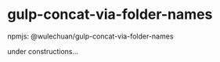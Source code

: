 # gulp-concat-via-folder-names
npmjs: @wulechuan/gulp-concat-via-folder-names

under constructions...
